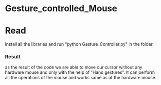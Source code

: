 # Gesture_controlled_Mouse

# Read
install all the libraries
and run "python Gesture_Controller.py" in the folder.

### Result 
as the result of the code we are able to move our cursor without any hardware mouse and only with the help  of
"Hand gestures". It can perform all the operations of the mouse and works same as of the hardware mouse.

